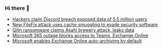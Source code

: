 ### Hi there 👋

<!--START_SECTION:feed-->
* [Hackers claim Discord breach exposed data of 5.5 million users](https://www.bleepingcomputer.com/news/security/hackers-claim-discord-breach-exposed-data-of-55-million-users/)
* [New FileFix attack uses cache smuggling to evade security software](https://www.bleepingcomputer.com/news/security/new-filefix-attack-uses-cache-smuggling-to-evade-security-software/)
* [Qilin ransomware claims Asahi brewery attack, leaks data](https://www.bleepingcomputer.com/news/security/qilin-ransomware-claims-asahi-brewery-attack-leaks-data/)
* [Microsoft 365 outage blocks access to Teams, Exchange Online](https://www.bleepingcomputer.com/news/microsoft/microsoft-365-outage-blocks-access-to-teams-exchange-online/)
* [Microsoft enables Exchange Online auto-archiving by default](https://www.bleepingcomputer.com/news/microsoft/microsoft-enables-exchange-online-auto-archiving-by-default-to-fight-overflowing-mailboxes/)
<!--END_SECTION:feed-->

<!--
**frankenk/frankenk** is a ✨ _special_ ✨ repository because its `README.md` (this file) appears on your GitHub profile.

Here are some ideas to get you started:

- 🔭 I’m currently working on ...
- 🌱 I’m currently learning ...
- 👯 I’m looking to collaborate on ...
- 🤔 I’m looking for help with ...
- 💬 Ask me about ...
- 📫 How to reach me: ...
- 😄 Pronouns: ...
- ⚡ Fun fact: ...
-->



